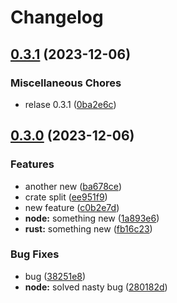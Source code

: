 # Changelog

## [0.3.1](https://github.com/gabrik/release-learning-2/compare/b-crate-v0.3.0...b-crate-v0.3.1) (2023-12-06)


### Miscellaneous Chores

* relase 0.3.1 ([0ba2e6c](https://github.com/gabrik/release-learning-2/commit/0ba2e6c58a86b9788409171d67ef4bbd0f7297b0))

## [0.3.0](https://github.com/gabrik/release-learning-2/compare/b-crate-v0.2.23...b-crate-v0.3.0) (2023-12-06)


### Features

* another new ([ba678ce](https://github.com/gabrik/release-learning-2/commit/ba678cea9804148f88261381c12e9563a17107e8))
* crate split ([ee951f9](https://github.com/gabrik/release-learning-2/commit/ee951f95a3229a584504922ad3b4ac0f2ef6b8d7))
* new feature ([c0b2e7d](https://github.com/gabrik/release-learning-2/commit/c0b2e7df780a4a40b765ad28662952b53782ae81))
* **node:** something new ([1a893e6](https://github.com/gabrik/release-learning-2/commit/1a893e691dc8c5671180dc895cb35275ea099993))
* **rust:** something new ([fb16c23](https://github.com/gabrik/release-learning-2/commit/fb16c23bcc9c226bef7c7b9668b153d55f2d79e8))


### Bug Fixes

* bug ([38251e8](https://github.com/gabrik/release-learning-2/commit/38251e842e4843b804c4798c9848c845f5bc8ba7))
* **node:** solved nasty bug ([280182d](https://github.com/gabrik/release-learning-2/commit/280182d7fda39b0e6677320cc1161ee1dedd39ad))
